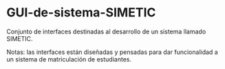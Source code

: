 # GUI-de-sistema-SIMETIC
Conjunto de interfaces destinadas al desarrollo de un sistema llamado SIMETIC.

Notas: las interfaces están diseñadas y pensadas para dar funcionalidad a un sistema de matriculación de estudiantes.
